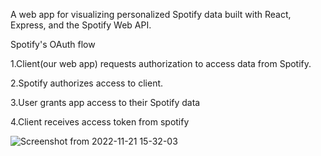 A web app for visualizing personalized Spotify data built with React, Express, and the Spotify Web API.

Spotify's OAuth flow

1.Client(our web app) requests authorization to access data from Spotify.

2.Spotify authorizes access to client.

3.User grants app access to their Spotify data

4.Client receives access token from spotify

![Screenshot from 2022-11-21 15-32-03](https://user-images.githubusercontent.com/83279947/203022867-5acebf53-60fe-482e-a14c-5b086ccc2722.png)
